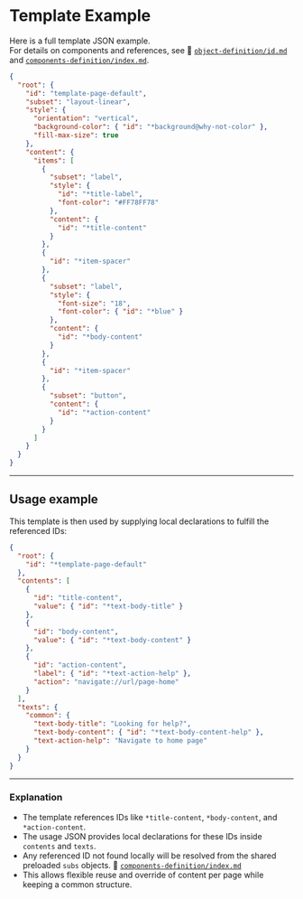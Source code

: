 # Template Example

Here is a full template JSON example.  
For details on components and references, see 📖 [`object-definition/id.md`](../object-definition/id.md) and [`components-definition/index.md`](../components-definition/index.md).

```Json
{
  "root": {
    "id": "template-page-default",
    "subset": "layout-linear",
    "style": {
      "orientation": "vertical",
      "background-color": { "id": "*background@why-not-color" },
      "fill-max-size": true
    },
    "content": {
      "items": [
        {
          "subset": "label",
          "style": {
            "id": "*title-label",
            "font-color": "#FF78FF78"
          },
          "content": {
            "id": "*title-content"
          }
        },
        {
          "id": "*item-spacer"
        },
        {
          "subset": "label",
          "style": {
            "font-size": "18",
            "font-color": { "id": "*blue" }
          },
          "content": {
            "id": "*body-content"
          }
        },
        {
          "id": "*item-spacer"
        },
        {
          "subset": "button",
          "content": {
            "id": "*action-content"
          }
        }
      ]
    }
  }
}
```

---

## Usage example

This template is then used by supplying local declarations to fulfill the referenced IDs:

```Json
{
  "root": {
    "id": "*template-page-default"
  },
  "contents": [
    {
      "id": "title-content",
      "value": { "id": "*text-body-title" }
    },
    {
      "id": "body-content",
      "value": { "id": "*text-body-content" }
    },
    {
      "id": "action-content",
      "label": { "id": "*text-action-help" },
      "action": "navigate://url/page-home"
    }
  ],
  "texts": {
    "common": {
      "text-body-title": "Looking for help?",
      "text-body-content": { "id": "*text-body-content-help" },
      "text-action-help": "Navigate to home page"
    }
  }
}
```

---

### Explanation

- The template references IDs like `*title-content`, `*body-content`, and `*action-content`.
- The usage JSON provides local declarations for these IDs inside `contents` and `texts`.
- Any referenced ID not found locally will be resolved from the shared preloaded `subs` objects. 📖 [`components-definition/index.md`](subs.md)
- This allows flexible reuse and override of content per page while keeping a common structure.
